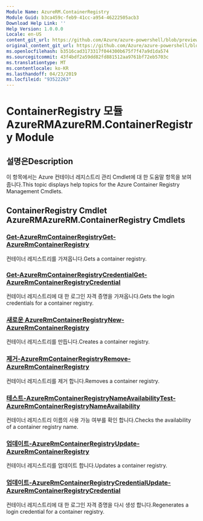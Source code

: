 ```yaml
---
Module Name: AzureRM.ContainerRegistry
Module Guid: b3ca459c-feb9-41cc-a954-46222505acb3
Download Help Link: ''
Help Version: 1.0.0.0
Locale: en-US
content_git_url: https://github.com/Azure/azure-powershell/blob/preview/src/ResourceManager/ContainerRegistry/Commands.ContainerRegistry/help/AzureRM.ContainerRegistry.md
original_content_git_url: https://github.com/Azure/azure-powershell/blob/preview/src/ResourceManager/ContainerRegistry/Commands.ContainerRegistry/help/AzureRM.ContainerRegistry.md
ms.openlocfilehash: b3516cad3173317f044300b675f7f47a9d1da574
ms.sourcegitcommit: 43f4bdf2a59dd82fd881512aa9761bf72eb5703c
ms.translationtype: MT
ms.contentlocale: ko-KR
ms.lasthandoff: 04/23/2019
ms.locfileid: "93522263"
---
```

# <span data-ttu-id="37642-101">ContainerRegistry 모듈 AzureRM</span><span class="sxs-lookup"><span data-stu-id="37642-101">AzureRM.ContainerRegistry Module</span></span>
## <span data-ttu-id="37642-102">설명은</span><span class="sxs-lookup"><span data-stu-id="37642-102">Description</span></span>
<span data-ttu-id="37642-103">이 항목에서는 Azure 컨테이너 레지스트리 관리 Cmdlet에 대 한 도움말 항목을 보여 줍니다.</span><span class="sxs-lookup"><span data-stu-id="37642-103">This topic displays help topics for the Azure Container Registry Management Cmdlets.</span></span>

## <span data-ttu-id="37642-104">ContainerRegistry Cmdlet AzureRM</span><span class="sxs-lookup"><span data-stu-id="37642-104">AzureRM.ContainerRegistry Cmdlets</span></span>
### [<span data-ttu-id="37642-105">Get-AzureRmContainerRegistry</span><span class="sxs-lookup"><span data-stu-id="37642-105">Get-AzureRmContainerRegistry</span></span>](Get-AzureRmContainerRegistry.md)
<span data-ttu-id="37642-106">컨테이너 레지스트리를 가져옵니다.</span><span class="sxs-lookup"><span data-stu-id="37642-106">Gets a container registry.</span></span>

### [<span data-ttu-id="37642-107">Get-AzureRmContainerRegistryCredential</span><span class="sxs-lookup"><span data-stu-id="37642-107">Get-AzureRmContainerRegistryCredential</span></span>](Get-AzureRmContainerRegistryCredential.md)
<span data-ttu-id="37642-108">컨테이너 레지스트리에 대 한 로그인 자격 증명을 가져옵니다.</span><span class="sxs-lookup"><span data-stu-id="37642-108">Gets the login credentials for a container registry.</span></span>

### [<span data-ttu-id="37642-109">새로운 AzureRmContainerRegistry</span><span class="sxs-lookup"><span data-stu-id="37642-109">New-AzureRmContainerRegistry</span></span>](New-AzureRmContainerRegistry.md)
<span data-ttu-id="37642-110">컨테이너 레지스트리를 만듭니다.</span><span class="sxs-lookup"><span data-stu-id="37642-110">Creates a container registry.</span></span>

### [<span data-ttu-id="37642-111">제거-AzureRmContainerRegistry</span><span class="sxs-lookup"><span data-stu-id="37642-111">Remove-AzureRmContainerRegistry</span></span>](Remove-AzureRmContainerRegistry.md)
<span data-ttu-id="37642-112">컨테이너 레지스트리를 제거 합니다.</span><span class="sxs-lookup"><span data-stu-id="37642-112">Removes a container registry.</span></span>

### [<span data-ttu-id="37642-113">테스트-AzureRmContainerRegistryNameAvailability</span><span class="sxs-lookup"><span data-stu-id="37642-113">Test-AzureRmContainerRegistryNameAvailability</span></span>](Test-AzureRmContainerRegistryNameAvailability.md)
<span data-ttu-id="37642-114">컨테이너 레지스트리 이름의 사용 가능 여부를 확인 합니다.</span><span class="sxs-lookup"><span data-stu-id="37642-114">Checks the availability of a container registry name.</span></span>

### [<span data-ttu-id="37642-115">업데이트-AzureRmContainerRegistry</span><span class="sxs-lookup"><span data-stu-id="37642-115">Update-AzureRmContainerRegistry</span></span>](Update-AzureRmContainerRegistry.md)
<span data-ttu-id="37642-116">컨테이너 레지스트리를 업데이트 합니다.</span><span class="sxs-lookup"><span data-stu-id="37642-116">Updates a container registry.</span></span>

### [<span data-ttu-id="37642-117">업데이트-AzureRmContainerRegistryCredential</span><span class="sxs-lookup"><span data-stu-id="37642-117">Update-AzureRmContainerRegistryCredential</span></span>](Update-AzureRmContainerRegistryCredential.md)
<span data-ttu-id="37642-118">컨테이너 레지스트리에 대 한 로그인 자격 증명을 다시 생성 합니다.</span><span class="sxs-lookup"><span data-stu-id="37642-118">Regenerates a login credential for a container registry.</span></span>

